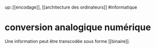 up::[[encodage]], [[architecture des ordinateurs]]
#informatique 
# conversion analogique numérique


Une information peut être transcodée sous forme [[binaire]].

